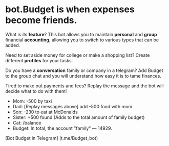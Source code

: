 # bot.Budget is when expenses become friends.

What is its **feature**? This bot allows you to maintain **personal** and **group** financial **accounting**, allowing you to switch to various types that can be added.

Need to set aside money for college or make a shopping list? Create different **profiles** for your tasks.

Do you have a **conversation** family or company in a telegram? Add Budget to the group chat and you will understand how easy it is to tame finances.

Tired to make out payments and fees? Replay the message and the bot will decide what to do with them!

- Mom: -500 by taxi
- Dad: [Replay messages above] add -500 food with mom
- Son: -230 to eat at McDonalds
- Sister: +500 found (Adds to the total amount of family budget)
- Cat: /balance
- Budget: In total, the account "family" — 14929.

[Bot Budget in Telegram] (t.me/Budget_bot)
